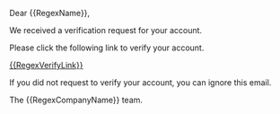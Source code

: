 Dear {{RegexName}},

We received a verification request for your account.

Please click the following link to verify your account.

<a href="{{RegexVerifyLink}}">{{RegexVerifyLink}}</a>

If you did not request to verify your account, you can ignore this email.

The {{RegexCompanyName}} team.
